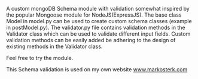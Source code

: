 A custom mongoDB Schema module with validation somewhat inspired by the popular Mongoose module for NodeJS(ExpressJS).
The base class Model in model.py can be used to create custom schema classes (example in postModel.py). 
The validator.py file contains validation methods in the Validator class which can be used to validate different 
input fields. Custom validation methods can be easily added be adhering to the design of existing methods in the Validator class.

Feel free to try the module.

This Schema validation is used on my own website www.markosterk.com